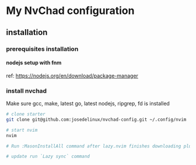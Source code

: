# My NvChad configuration

## installation

### prerequisites installation

#### nodejs setup with fnm

ref: <https://nodejs.org/en/download/package-manager>

### install nvchad

Make sure gcc, make, latest go, latest nodejs, ripgrep, fd is installed 

```bash
# clone starter
git clone git@github.com:josedelinux/nvchad-config.git ~/.config/nvim

# start nvim
nvim

# Run :MasonInstallAll command after lazy.nvim finishes downloading plugins.

# update run `Lazy sync` command
```
